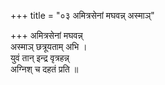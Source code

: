 +++
title = "०३ अमित्रसेनां मघवन्न् अस्माञ्"

+++
अमित्रसेनां मघवन्न्  
अस्माञ् छत्रूयताम् अभि ।  
युवं तान् इन्द्र वृत्रहन्न्  
अग्निश् च दहतं प्रति ॥
